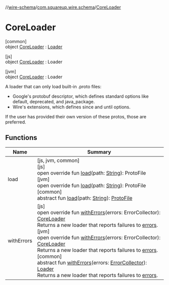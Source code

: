 //[wire-schema](../../../index.md)/[com.squareup.wire.schema](../index.md)/[CoreLoader](index.md)

# CoreLoader

[common]\
object [CoreLoader](index.md) : [Loader](../-loader/index.md)

[js]\
object [CoreLoader](index.md) : Loader

[jvm]\
object [CoreLoader](index.md) : Loader

A loader that can only load built-in .proto files:

<ul><li>Google's protobuf descriptor, which defines standard options like default, deprecated, and     java_package.</li><li>Wire's extensions, which defines since and until options.</li></ul>

If the user has provided their own version of these protos, those are preferred.

## Functions

| Name | Summary |
|---|---|
| load | [js, jvm, common]<br>[js]<br>open override fun [load]([js]load.md)(path: [String](https://kotlinlang.org/api/latest/jvm/stdlib/kotlin/-string/index.html)): ProtoFile<br>[jvm]<br>open override fun [load]([jvm]load.md)(path: [String](https://kotlinlang.org/api/latest/jvm/stdlib/kotlin/-string/index.html)): ProtoFile<br>[common]<br>abstract fun [load](../-loader/load.md)(path: [String](https://kotlinlang.org/api/latest/jvm/stdlib/kotlin/-string/index.html)): [ProtoFile](../-proto-file/index.md) |
| withErrors | [js]<br>open override fun [withErrors]([js]with-errors.md)(errors: ErrorCollector): [CoreLoader](index.md)<br>Returns a new loader that reports failures to [errors]([js]with-errors.md).<br>[jvm]<br>open override fun [withErrors]([jvm]with-errors.md)(errors: ErrorCollector): [CoreLoader](index.md)<br>Returns a new loader that reports failures to [errors]([jvm]with-errors.md).<br>[common]<br>abstract fun [withErrors](../-loader/with-errors.md)(errors: [ErrorCollector](../-error-collector/index.md)): [Loader](../-loader/index.md)<br>Returns a new loader that reports failures to [errors](../-loader/with-errors.md). |
